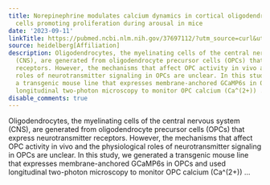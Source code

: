 ```yaml
---
title: Norepinephrine modulates calcium dynamics in cortical oligodendrocyte precursor
  cells promoting proliferation during arousal in mice
date: '2023-09-11'
linkTitle: https://pubmed.ncbi.nlm.nih.gov/37697112/?utm_source=curl&utm_medium=rss&utm_campaign=pubmed-2&utm_content=1FakS-2QOkCT8HsMOQP1bCRQ4YzyumYOmxmF0moLsQ3dFB1E9V&fc=20220326224207&ff=20230912181600&v=2.17.9.post6+86293ac
source: heidelberg[Affiliation]
description: Oligodendrocytes, the myelinating cells of the central nervous system
  (CNS), are generated from oligodendrocyte precursor cells (OPCs) that express neurotransmitter
  receptors. However, the mechanisms that affect OPC activity in vivo and the physiological
  roles of neurotransmitter signaling in OPCs are unclear. In this study, we generated
  a transgenic mouse line that expresses membrane-anchored GCaMP6s in OPCs and used
  longitudinal two-photon microscopy to monitor OPC calcium (Ca^(2+)) ...
disable_comments: true
---
```

Oligodendrocytes, the myelinating cells of the central nervous system (CNS), are generated from oligodendrocyte precursor cells (OPCs) that express neurotransmitter receptors. However, the mechanisms that affect OPC activity in vivo and the physiological roles of neurotransmitter signaling in OPCs are unclear. In this study, we generated a transgenic mouse line that expresses membrane-anchored GCaMP6s in OPCs and used longitudinal two-photon microscopy to monitor OPC calcium (Ca^(2+)) ...